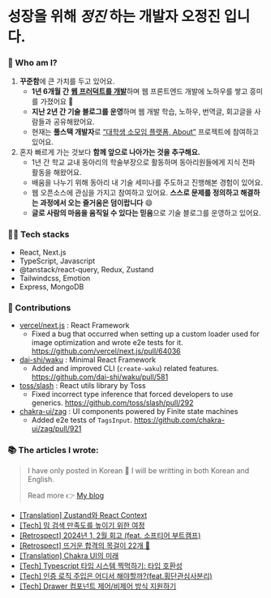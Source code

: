 # 성장을 위해 _정진_ 하는 개발자 오정진 입니다.

### 👋 Who am I?

1. **꾸준함**에 큰 가치를 두고 있어요.
    - **1년 6개월 간** [**웹 프러덕트를 개발**](https://github.com/thismeme-team/thismeme-web)하며 웹 프론트엔드 개발에 노하우를 쌓고 흥미를 가졌어요 🙂
    - **지난 2년 간 기술 블로그를 운영**하며 웹 개발 학습, 노하우, 번역글, 회고글을 사람들과 공유해왔어요.
    - 현재는 **풀스택 개발자**로 [“대학생 소모임 플랫폼, About”](https://github.com/AboutClan/About) 프로젝트에 참여하고 있어요.
2. 혼자 빠르게 가는 것보다 **함께 앞으로 나아가는 것을 추구해요.**
    - 1년 간 학교 교내 동아리의 학술부장으로 활동하며 동아리원들에게 지식 전파 활동을 해왔어요.
    - 배움을 나누기 위해 동아리 내 기술 세미나를 주도하고 진행해본 경험이 있어요.
    - 웹 오픈소스에 관심을 가지고 참여하고 있어요. **스스로 문제를 정의하고 해결하는 과정에서 오는 즐거움은 덤이랍니다** 😄
    - **글로 사람의 마음을 움직일 수 있다는 믿음**으로 기술 블로그를 운영하고 있어요.
  

### 🧑‍💻 Tech stacks
- React, Next.js
- TypeScript, Javascript
- @tanstack/react-query, Redux, Zustand
- Tailwindcss, Emotion
- Express, MongoDB


### 🙌 Contributions
- [vercel/next.js](https://github.com/vercel/next.js/issues?q=involves:ojj1123) : React Framework
    - Fixed a bug that occurred when setting up a custom loader used for image optimization and wrote e2e tests for it. https://github.com/vercel/next.js/pull/64036
- [dai-shi/waku](https://github.com/dai-shi/waku/issues?q=involves:ojj1123) : Minimal React Framework
    - Added and improved CLI (`create-waku`) related features. https://github.com/dai-shi/waku/pull/581
- [toss/slash](https://github.com/toss/slash/issues?q=involves:ojj1123) : React utils library by Toss
    - Fixed incorrect type inference that forced developers to use generics. https://github.com/toss/slash/pull/292
- [chakra-ui/zag](https://github.com/chakra-ui/zag/pulls?q=involves:ojj1123) : UI components powered by Finite state machines
    - Added e2e tests of `TagsInput`. https://github.com/chakra-ui/zag/pull/921


### 📚 The articles I wrote:

> I have only posted in Korean 🙏
> I will be writting in both Korean and English.
>
> Read more 👉 [My blog](https://velog.io/@ojj1123)

- [[Translation] Zustand와 React Context](https://velog.io/@ojj1123/zustand-and-react-context)
- [[Tech] 밈 검색 만족도를 높이기 위한 여정](https://velog.io/@ojj1123/how-to-improve-meme-search-ux)
- [[Retrospect] 2024년 1, 2월 회고 (feat. 소프티어 부트캠프)](https://velog.io/@ojj1123/jan-and-feb-2024-review)
- [[Retrospect] 뜨거운 합격의 목걸이 22개 🏅](https://velog.io/@ojj1123/2023-retrospect)
- [[Translation] Chakra UI의 미래](https://velog.io/@ojj1123/the-future-of-chakra-ui)
- [[Tech] Typescript 타입 시스템 찍먹하기: 타입 호환성](https://velog.io/@ojj1123/about-type-compatibility)
- [[Tech] 인증 로직 주입은 어디서 해야할까?(feat.횡단관심사분리)](https://velog.io/@ojj1123/where-should-i-inject-the-authentication-logic)
- [[Tech] Drawer 컴포넌트 제어/비제어 방식 지원하기](https://velog.io/@ojj1123/how-to-design-a-drawer-component)
